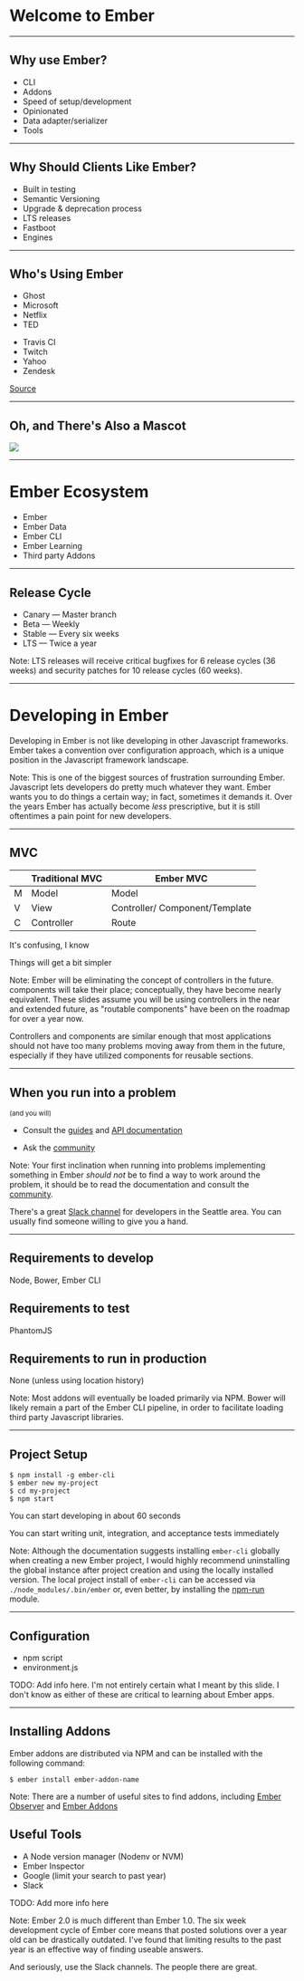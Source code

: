 # Welcome to Ember

----

## Why use Ember?

- CLI                           <!-- .element: class="fragment" -->
- Addons                        <!-- .element: class="fragment" -->
- Speed of setup/development    <!-- .element: class="fragment" -->
- Opinionated                   <!-- .element: class="fragment" -->
- Data adapter/serializer       <!-- .element: class="fragment" -->
- Tools                         <!-- .element: class="fragment" -->

----

## Why Should Clients Like Ember?

- Built in testing              <!-- .element: class="fragment" -->
- Semantic Versioning           <!-- .element: class="fragment" -->
- Upgrade & deprecation process <!-- .element: class="fragment" -->
- LTS releases                  <!-- .element: class="fragment" -->
- Fastboot                      <!-- .element: class="fragment" -->
- Engines                       <!-- .element: class="fragment" -->

----

## Who's Using Ember

<ul>
  <li>Ghost
  <li>Microsoft
  <li>Netflix
  <li>TED
</ul>
<ul>
  <li>Travis CI
  <li>Twitch
  <li>Yahoo
  <li>Zendesk
</ul>

[Source](http://emberjs.com/ember-users/)

----

## Oh, and There's Also a Mascot

![](images/tomster.jpg) <!-- .element: class="fragment" -->

---

# Ember Ecosystem

- Ember                         <!-- .element: class="fragment" -->
- Ember Data                    <!-- .element: class="fragment" -->
- Ember CLI                     <!-- .element: class="fragment" -->
- Ember Learning                <!-- .element: class="fragment" -->
- Third party Addons            <!-- .element: class="fragment" -->

----

## Release Cycle

- Canary &mdash; Master branch
- Beta &mdash; Weekly
- Stable &mdash; Every six weeks
- LTS &mdash; Twice a year

Note: LTS releases will receive critical bugfixes for 6 release cycles
(36 weeks) and security patches for 10 release cycles (60 weeks).

---

# Developing in Ember

Developing in Ember is not like developing in other Javascript frameworks. Ember
takes a convention over configuration approach, which is a unique position in
the Javascript framework landscape.

Note: This is one of the biggest sources of frustration surrounding Ember.
Javascript lets developers do pretty much whatever they want. Ember wants you
to do things a certain way; in fact, sometimes it demands it. Over the years
Ember has actually become *less* prescriptive, but it is still oftentimes a
pain point for new developers.

----

## MVC

<table>
  <thead>
    <tr>
      <th></th>
      <th>Traditional MVC</th>
      <th>Ember MVC</th>
    <tr>
  </thead>
  <tbody>
    <tr data-fragment-index="1" class="fragment">
      <td>M</td>
      <td>Model</td>
      <td>Model</td>
    </tr>
    <tr data-fragment-index="2" class="fragment">
      <td>V</td>
      <td>View</td>
      <td>
        <span data-fragment-index="5" class="fragment fade-out">Controller/</span>
        Component/Template
      </td>
    </tr>
    <tr data-fragment-index="3" class="fragment">
      <td>C</td>
      <td>Controller</td>
      <td>Route</td>
    </tr>
  </tbody>
</table>

It's confusing, I know <!-- .element: data-fragment-index="4" class="fragment" -->

Things will get a bit simpler <!-- .element: data-fragment-index="5" class="fragment" -->

Note: Ember will be eliminating the concept of controllers in the future.
components will take their place; conceptually, they have become nearly
equivalent. These slides assume you will be using controllers in the near
and extended future, as "routable components" have been on the roadmap for
over a year now.

Controllers and components are similar enough that most applications should
not have too many problems moving away from them in the future,
especially if they have utilized components for reusable sections.

----

## When you run into a problem

<small>(and you will)</small>
<!-- .element: class="fragment" -->

- Consult the [guides](https://guides.emberjs.com/v2.4.0/) and
[API documentation](http://emberjs.com/api/)
<!-- .element: class="fragment" -->

- Ask the [community](http://emberjs.com/community/)
<!-- .element: class="fragment" -->

Note: Your first inclination when running into problems implementing something
in Ember *should not* be to find a way to work around the problem, it should be
to read the documentation and consult the
[community](http://emberjs.com/community/).

There's a great [Slack channel](http://emberjs-seattle.herokuapp.com/) for
developers in the Seattle area. You can usually find someone willing to
give you a hand.

----

## Requirements to develop
Node, Bower, Ember CLI

## Requirements to test
<!-- .element: data-fragment-index="1" class="fragment" -->
PhantomJS
<!-- .element: data-fragment-index="1" class="fragment" -->

## Requirements to run in production
<!-- .element: data-fragment-index="2" class="fragment" -->
None (unless using location history)
<!-- .element: data-fragment-index="2" class="fragment" -->

Note: Most addons will eventually be loaded primarily via NPM. Bower will likely
remain a part of the Ember CLI pipeline, in order to facilitate loading third
party Javascript libraries.

----

## Project Setup

```
$ npm install -g ember-cli
$ ember new my-project
$ cd my-project
$ npm start
```

You can start developing in about 60 seconds
<!-- .element: class="fragment" -->

You can start writing unit, integration, and acceptance tests immediately
<!-- .element: class="fragment" -->

Note: Although the documentation suggests installing `ember-cli` globally when
creating a new Ember project, I would highly recommend uninstalling the global
instance after project creation and using the locally installed version.
The local project install of `ember-cli` can be accessed via
`./node_modules/.bin/ember` or, even better, by installing the
[npm-run](https://www.npmjs.com/package/npm-run) module.

----

## Configuration

- npm script
- environment.js

TODO: Add info here. I'm not entirely certain what I meant by this slide.
I don't know as either of these are critical to learning about Ember apps.

----

## Installing Addons

Ember addons are distributed via NPM and can be installed with the following
command:

```
$ ember install ember-addon-name
```

Note: There are a number of useful sites to find addons, including
[Ember Observer](http://emberobserver.com/) and
[Ember Addons](https://www.emberaddons.com/)

## Useful Tools

- A Node version manager (Nodenv or NVM)
- Ember Inspector
- Google (limit your search to past year)
- Slack

TODO: Add more info here

Note: Ember 2.0 is much different than Ember 1.0. The six week development
cycle of Ember core means that posted solutions over a year old can be
drastically outdated. I've found that limiting results to the past year
is an effective way of finding useable answers.

And seriously, use the Slack channels. The people there are great.
